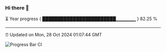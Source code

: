 ### Hi there 👋

⏳ Year progress { ████████████████████████▁▁▁▁▁▁ } 82.25 %

---

⏰ Updated on Mon, 28 Oct 2024 01:07:44 GMT

![Progress Bar CI](https://github.com/liununu/liununu/workflows/Progress%20Bar%20CI/badge.svg)
